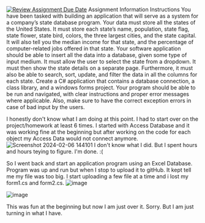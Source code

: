 [![Review Assignment Due Date](https://classroom.github.com/assets/deadline-readme-button-24ddc0f5d75046c5622901739e7c5dd533143b0c8e959d652212380cedb1ea36.svg)](https://classroom.github.com/a/S9YMNt0E)
Assignment Information
Instructions
You have been tasked with building an application that will serve as a system for a company’s state database program. Your data must store all the states of the United States. It must store each state’s name, population, state flag, state flower, state bird, colors, the three largest cities, and the state capital. It will also tell you the median income for that state, and the percentage of computer-related jobs offered in that state. Your software application should be able to insert all the data into a database, given some type of input medium. It must allow the user to select the state from a dropdown. It must then show the state details on a separate page. Furthermore, it must also be able to search, sort, update, and filter the data in all the columns for each state. Create a C# application that contains a database connection, a class library, and a windows forms project. Your program should be able to be run and navigated, with clear instructions and proper error messages where applicable. Also, make sure to have the correct exception errors in case of bad input by the users. 

I honestly don't know what I am doing at this point.
I had to start over on the project/homework at least 6 times. 
I started with Access Database and it was working fine at the beginning but after working on the code for each object my Access Data would not connect anymore. 
![Screenshot 2024-02-06 144101](https://github.com/SCCSC-Computer-Technology/assignment-3-build-an-application-gvang74/assets/156260586/1c964639-a50a-431d-8b6d-58268e412f79)
I don't know what I did. But I spent hours and hours teying to figure. I'm done. :(

So I went back and start an application program using an Excel Database. Program was up and run but when I stop to upload it to gitHub. It kept tell me my file was too big. I start uploading a few file at a time and i lost my form1.cs and form2.cs.
![image](https://github.com/SCCSC-Computer-Technology/assignment-3-build-an-application-gvang74/assets/156260586/2f31f1f4-0380-4ee9-8afc-b99751bae85e)


![image](https://github.com/SCCSC-Computer-Technology/assignment-3-build-an-application-gvang74/assets/156260586/6dead4d9-d936-49d3-a628-3cc0aad8994c)

This was fun at the beginning but now I am just over it.
Sorry. But I am just turning in what I have. 
